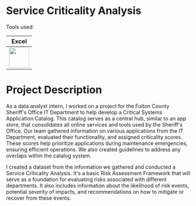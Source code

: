# Service Criticality Analysis

Tools used:

| Excel |
| ----- |
| <img src="https://github.com/rml-lee/Excel-Video-Games-Project/assets/160198611/ef3f76cf-cc05-45cd-a673-f9b82b77b3a1" width="55" height="55"/> |

# Project Description
As a data analyst intern, I worked on a project for the Fulton County Sheriff's Office IT Department to help develop a Critical Systems Application Catalog. This catalog serves as a central hub, similar to an app store, that consolidates all online services and tools used by the Sheriff's Office. Our team gathered information on various applications from the IT Department, evaluated their functionality, and assigned criticality scores. These scores help prioritize applications during maintenance emergencies, ensuring efficient operations. We also created guidelines to address any overlaps within the catalog system.

I created a dataset from the information we gathered and conducted a Service Criticality Analysis. It's a basic Risk Assessment Framework that will serve as a foundation for evaluating risks associated with different departments. It also includes information about the likelihood of risk events, potential severity of impacts, and recommendations on how to mitigate or recover from these events.

